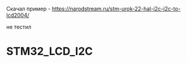 Скачал пример - https://narodstream.ru/stm-urok-22-hal-i2c-i2c-to-lcd2004/

не тестил

STM32_LCD_I2C
=============


